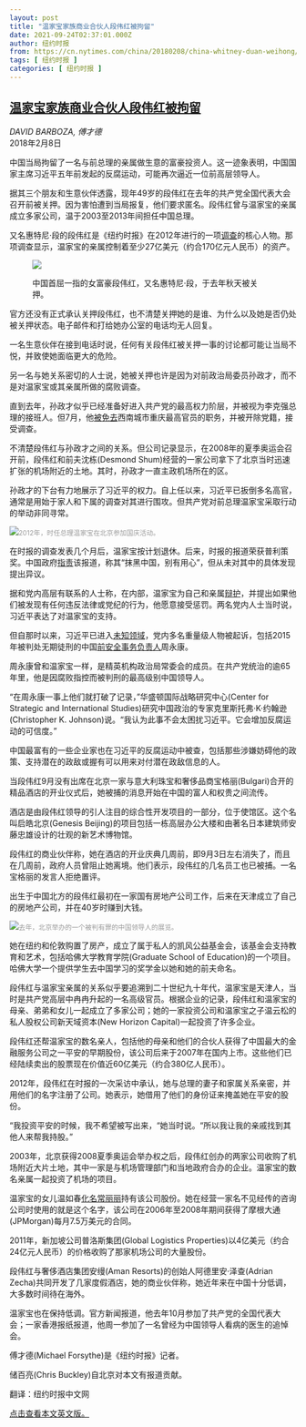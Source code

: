 ```yaml
---
layout: post
title: "温家宝家族商业合伙人段伟红被拘留"
date: 2021-09-24T02:37:01.000Z
author: 纽约时报
from: https://cn.nytimes.com/china/20180208/china-whitney-duan-weihong/
tags: [ 纽约时报 ]
categories: [ 纽约时报 ]
---
```

<!--1632451021000-->
[温家宝家族商业合伙人段伟红被拘留](https://cn.nytimes.com/china/20180208/china-whitney-duan-weihong/)
------

<div>
<address>DAVID BARBOZA, 傅才德</address><time pudate="2021-09-24 10:15:25" datetime="2021-09-24 10:15:25">2018年2月8日</time><section class="article-body"><p>中国当局拘留了一名与前总理的亲属做生意的富豪投资人。这一迹象表明，中国国家主席习近平五年前发起的反腐运动，可能再次逼近一位前高层领导人。 </p><p>据其三个朋友和生意伙伴透露，现年49岁的段伟红在去年的共产党全国代表大会召开前被关押。因为害怕遭到当局报复，他们要求匿名。段伟红曾与温家宝的亲属成立多家公司，温于2003至2013年间担任中国总理。</p><p>又名惠特尼·段的段伟红是《纽约时报》在2012年进行的一项<a href="https://cn.nytimes.com/china/20121026/c26princeling/">调查</a>的核心人物。那项调查显示，温家宝的亲属控制着至少27亿美元（约合170亿元人民币）的资产。</p><p><figure class="article-inline-photo"><img src="https://images.weserv.nl/?url=static01.nyt.com/images/2018/02/08/world/08chinawhitney-2/08chinawhitney-1-master1050.jpg"></p><figcaption>中国首屈一指的女富豪段伟红，又名惠特尼·段，于去年秋天被关押。 <cite></cite></figcaption></figure><p>官方还没有正式承认关押段伟红，也不清楚关押她的是谁、为什么以及她是否仍处被关押状态。电子邮件和打给她办公室的电话均无人回复。</p><p>一名生意伙伴在接到电话时说，任何有关段伟红被关押一事的讨论都可能让当局不悦，并致使她面临更大的危险。</p><p>另一名与她关系密切的人士说，她被关押也许是因为对前政治局委员孙政才，而不是对温家宝或其亲属所做的腐败调查。</p><p>直到去年，孙政才似乎已经准备好进入共产党的最高权力阶层，并被视为李克强总理的接班人。但7月，他<a href="https://cn.nytimes.com/china/20170724/china-xi-jinping-sun-zhengcai-chongqing-/">被免去</a>西南城市重庆最高官员的职务，并被开除党籍，接受调查。</p><p>不清楚段伟红与孙政才之间的关系。但公司记录显示，在2008年的夏季奥运会召开前，段伟红和前夫沈栋(Desmond Shum)经营的一家公司拿下了北京当时迅速扩张的机场附近的土地。其时，孙政才一直主政机场所在的区。</p><p>孙政才的下台有力地展示了习近平的权力。自上任以来，习近平已扳倒多名高官，通常是用始于家人和下属的调查对其进行围攻。但共产党对前总理温家宝采取行动的举动非同寻常。</p><p><img src="https://images.weserv.nl/?url=static01.nyt.com/images/2018/02/08/world/08chinawhitney-1/08chinawhitney-2-master1050.jpg"><small style="color: #999;">2012年，时任总理温家宝在北京参加国庆活动。</small></p><p>在时报的调查发表几个月后，温家宝按计划退休。后来，时报的报道荣获普利策奖。中国政府<a href="https://cn.nytimes.com/china/20121029/c29wen/">指责</a>该报道，称其“抹黑中国，别有用心”，但从未对其中的具体发现提出异议。</p><p>据和党内高层有联系的人士称，在内部，温家宝为自己和亲属<a href="https://cn.nytimes.com/china/20130305/c05wen/">辩护</a>，并提出如果他们被发现有任何违反法律或党纪的行为，他愿意接受惩罚。两名党内人士当时说，习近平表达了对温家宝的支持。</p><p>但自那时以来，习近平已进入<a href="https://cn.nytimes.com/china/20140421/c21zhou/">未知领域</a>，党内多名重量级人物被起诉，包括2015年被判处无期徒刑的中国<a href="https://cn.nytimes.com/china/20150612/c12zhou/">前安全事务负责人</a>周永康。</p><p>周永康曾和温家宝一样，是精英机构政治局常委会的成员。在共产党统治的逾65年里，他是因腐败指控而被判刑的最高级别中国领导人。</p><p>“在周永康一事上他们就打破了记录，”华盛顿国际战略研究中心(Center for Strategic and International Studies)研究中国政治的专家克里斯托弗·K·约翰逊(Christopher K. Johnson)说。“我认为此事不会太困扰习近平。它会增加反腐运动的可信度。”</p><p>中国最富有的一些企业家也在习近平的反腐运动中被查，包括那些涉嫌妨碍他的政策、支持潜在的政敌或握有可以用来对付潜在政敌信息的人。</p><p>当段伟红9月没有出席在北京一家与意大利珠宝和奢侈品商宝格丽(Bulgari)合开的精品酒店的开业仪式后，她被捕的消息开始在中国的富人和权贵之间流传。</p><p>酒店是由段伟红领导的引人注目的综合性开发项目的一部分，位于使馆区。这个名叫启皓北京(Genesis Beijing)的项目包括一栋高层办公大楼和由著名日本建筑师安藤忠雄设计的壮观的新艺术博物馆。</p><p>段伟红的商业伙伴称，她在酒店的开业庆典几周前，即9月3日左右消失了，而且在几周前，政府人员曾阻止她离境。他们表示，段伟红的几名员工也已被捕。一名宝格丽的发言人拒绝置评。</p><p>出生于中国北方的段伟红最初在一家国有房地产公司工作，后来在天津成立了自己的房地产公司，并在40岁时赚到大钱。</p><p><img src="https://images.weserv.nl/?url=static01.nyt.com/images/2018/02/08/world/08chinawhitney-3/12china-military-2-master1050.jpg"><small style="color: #999;">去年，北京举办的一个被判有罪的中国领导人的展览。</small></p><p>她在纽约和伦敦购置了房产，成立了属于私人的凯风公益基金会，该基金会支持教育和艺术，包括哈佛大学教育学院(Graduate School of Education)的一个项目。哈佛大学一个提供学生去中国学习的奖学金以她和她的前夫命名。</p><p>段伟红与温家宝亲属的关系似乎要追溯到二十世纪九十年代，温家宝是天津人，当时是共产党高层中冉冉升起的一名高级官员。根据企业的记录，段伟红和温家宝的母亲、弟弟和女儿一起成立了多家公司；她的一家投资公司和温家宝之子温云松的私人股权公司新天域资本(New Horizon Capital)一起投资了许多企业。</p><p>段伟红还帮温家宝的数名亲人，包括他的母亲和他们的合伙人获得了中国最大的金融服务公司之一平安的早期股份，该公司后来于2007年在国内上市。这些他们已经陆续卖出的股票现在价值近60亿美元（约合380亿人民币）。</p><p>2012年，段伟红在时报的一次采访中承认，她与总理的妻子和家属关系亲密，并用他们的名字注册了公司。她表示，她借用了他们的身份证来掩盖她在平安的股份。</p><p>“我投资平安的时候，我不希望被写出来，“她当时说。“所以我让我的亲戚找到其他人来帮我持股。”</p><p>2003年，北京获得2008夏季奥运会举办权之后，段伟红创办的两家公司收购了机场附近大片土地，其中一家是与机场管理部门和当地政府合办的企业。温家宝的数名亲属一起投资了机场的项目。</p><p>温家宝的女儿温如春<a href="https://dealbook.nytimes.com/2013/11/13/a-banks-fruitful-ties-to-a-member-of-chinas-elite/">化名常丽丽</a>持有该公司股份。她在经营一家名不见经传的咨询公司时使用的就是这个名字，该公司在2006年至2008年期间获得了摩根大通(JPMorgan)每月7.5万美元的合同。</p><p>2011年，新加坡公司普洛斯集团(Global Logistics Properties)以4亿美元（约合24亿元人民币）的价格收购了那家机场公司的大量股份。</p><p>段伟红与奢侈酒店集团安缦(Aman Resorts)的创始人阿德里安·泽查(Adrian Zecha)共同开发了几家度假酒店，她的商业伙伴称，她近年来在中国十分低调，大多数时间待在海外。</p><p>温家宝也在保持低调。官方新闻报道，他去年10月参加了共产党的全国代表大会；一家香港报纸报道，他周一参加了一名曾经为中国领导人看病的医生的追悼会。</p></section><footer class="author-info"><p>傅才德(Michael Forsythe)是《纽约时报》记者。</p><p>储百亮(Chris Buckley)自北京对本文有报道贡献。</p><p>翻译：纽约时报中文网</p><p><a rel="nofollow" target="_blank" href="http://www.nytimes.com/2018/02/07/world/asia/china-whitney-duan-weihong.html">点击查看本文英文版。</a></p></footer>
</div>
